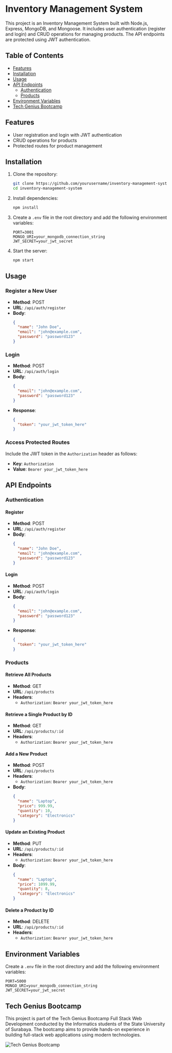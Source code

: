 # Inventory Management System

This project is an Inventory Management System built with Node.js, Express, MongoDB, and Mongoose. It includes user authentication (register and login) and CRUD operations for managing products. The API endpoints are protected using JWT authentication.

## Table of Contents

- [Features](#features)
- [Installation](#installation)
- [Usage](#usage)
- [API Endpoints](#api-endpoints)
  - [Authentication](#authentication)
  - [Products](#products)
- [Environment Variables](#environment-variables)
- [Tech Genius Bootcamp](#tech-genius-bootcamp)

## Features

- User registration and login with JWT authentication
- CRUD operations for products
- Protected routes for product management

## Installation

1. Clone the repository:

   ```sh
   git clone https://github.com/yourusername/inventory-management-system.git
   cd inventory-management-system
   ```

2. Install dependencies:

   ```sh
   npm install
   ```

3. Create a `.env` file in the root directory and add the following environment variables:

   ```env
   PORT=3001
   MONGO_URI=your_mongodb_connection_string
   JWT_SECRET=your_jwt_secret
   ```

4. Start the server:
   ```sh
   npm start
   ```

## Usage

### Register a New User

- **Method**: POST
- **URL**: `/api/auth/register`
- **Body**:
  ```json
  {
    "name": "John Doe",
    "email": "john@example.com",
    "password": "password123"
  }
  ```

### Login

- **Method**: POST
- **URL**: `/api/auth/login`
- **Body**:
  ```json
  {
    "email": "john@example.com",
    "password": "password123"
  }
  ```
- **Response**:
  ```json
  {
    "token": "your_jwt_token_here"
  }
  ```

### Access Protected Routes

Include the JWT token in the `Authorization` header as follows:

- **Key**: `Authorization`
- **Value**: `Bearer your_jwt_token_here`

## API Endpoints

### Authentication

#### Register

- **Method**: POST
- **URL**: `/api/auth/register`
- **Body**:
  ```json
  {
    "name": "John Doe",
    "email": "john@example.com",
    "password": "password123"
  }
  ```

#### Login

- **Method**: POST
- **URL**: `/api/auth/login`
- **Body**:
  ```json
  {
    "email": "john@example.com",
    "password": "password123"
  }
  ```
- **Response**:
  ```json
  {
    "token": "your_jwt_token_here"
  }
  ```

### Products

#### Retrieve All Products

- **Method**: GET
- **URL**: `/api/products`
- **Headers**:
  - `Authorization`: `Bearer your_jwt_token_here`

#### Retrieve a Single Product by ID

- **Method**: GET
- **URL**: `/api/products/:id`
- **Headers**:
  - `Authorization`: `Bearer your_jwt_token_here`

#### Add a New Product

- **Method**: POST
- **URL**: `/api/products`
- **Headers**:
  - `Authorization`: `Bearer your_jwt_token_here`
- **Body**:
  ```json
  {
    "name": "Laptop",
    "price": 999.99,
    "quantity": 10,
    "category": "Electronics"
  }
  ```

#### Update an Existing Product

- **Method**: PUT
- **URL**: `/api/products/:id`
- **Headers**:
  - `Authorization`: `Bearer your_jwt_token_here`
- **Body**:
  ```json
  {
    "name": "Laptop",
    "price": 1099.99,
    "quantity": 8,
    "category": "Electronics"
  }
  ```

#### Delete a Product by ID

- **Method**: DELETE
- **URL**: `/api/products/:id`
- **Headers**:
  - `Authorization`: `Bearer your_jwt_token_here`

## Environment Variables

Create a `.env` file in the root directory and add the following environment variables:

```env
PORT=5000
MONGO_URI=your_mongodb_connection_string
JWT_SECRET=your_jwt_secret
```

## Tech Genius Bootcamp

This project is part of the Tech Genius Bootcamp Full Stack Web Development conducted by the Informatics students of the State University of Surabaya. The bootcamp aims to provide hands-on experience in building full-stack web applications using modern technologies.

![Tech Genius Bootcamp](./public/Tech_Genius_Bootcamp.PNG)
